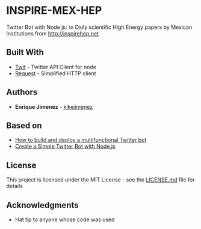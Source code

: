 # INSPIRE-MEX-HEP   

Twitter Bot with Node js: \n
Daily scientific High Energy papers by Mexican Institutions from http://inspirehep.net 

## Built With

* [Twit](https://www.npmjs.com/package/twit) - Twitter API Client for node
* [Request](https://www.npmjs.com/package/request) - Simplified HTTP client

## Authors

* **Enrique Jimenez** - [kikejimenez](https://github.com/kikejimenez)

## Based on

 * [How to build and deploy a multifunctional Twitter bot](https://medium.freecodecamp.org/how-to-build-and-deploy-a-multifunctional-twitter-bot-49e941bb3092) 
 * [Create a Simple Twitter Bot with Node.js](https://hackernoon.com/create-a-simple-twitter-bot-with-node-js-5b14eb006c08)

## License

This project is licensed under the MIT License - see the [LICENSE.md](LICENSE.md) file for details

## Acknowledgments

* Hat tip to anyone whose code was used